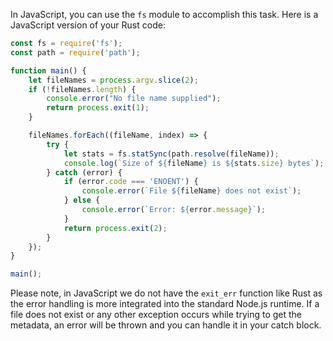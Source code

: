  In JavaScript, you can use the `fs` module to accomplish this task. Here is a JavaScript version of your Rust code:

```javascript
const fs = require('fs');
const path = require('path');

function main() {
    let fileNames = process.argv.slice(2);
    if (!fileNames.length) {
        console.error("No file name supplied");
        return process.exit(1);
    }

    fileNames.forEach((fileName, index) => {
        try {
            let stats = fs.statSync(path.resolve(fileName));
            console.log(`Size of ${fileName} is ${stats.size} bytes`);
        } catch (error) {
            if (error.code === 'ENOENT') {
                console.error(`File ${fileName} does not exist`);
            } else {
                console.error(`Error: ${error.message}`);
            }
            return process.exit(2);
        }
    });
}

main();
```
Please note, in JavaScript we do not have the `exit_err` function like Rust as the error handling is more integrated into the standard Node.js runtime. If a file does not exist or any other exception occurs while trying to get the metadata, an error will be thrown and you can handle it in your catch block.
